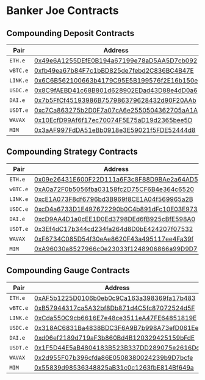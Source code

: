 # Banker Joe Contracts

## Compounding Deposit Contracts

| Pair              | Address                                                                                                                                            |
| ----------------- | -------------------------------------------------------------------------------------------------------------------------------------------------- |
| `ETH.e`           | [0x49e6A1255DEfE0B194a67199e78aD5AA5D7cb092](https://cchain.explorer.avax.network/address/0x49e6A1255DEfE0B194a67199e78aD5AA5D7cb092/transactions) |
| `wBTC.e`          | [0xfb49ea67b84F7c1bBD825de7febd2C836BC4B47E](https://cchain.explorer.avax.network/address/0xfb49ea67b84F7c1bBD825de7febd2C836BC4B47E/transactions) |
| `LINK.e`          | [0x6C6B562100663b4179C95E5B199576f2E16b150e](https://cchain.explorer.avax.network/address/0x6C6B562100663b4179C95E5B199576f2E16b150e/transactions) |
| `USDC.e`          | [0x8C9fAEBD41c68B801d628902EDad43D88e4dD0a6](https://cchain.explorer.avax.network/address/0x8C9fAEBD41c68B801d628902EDad43D88e4dD0a6/transactions) |
| `DAI.e`           | [0x7b5FfCf45193986B757986379628432d90F20AAb](https://cchain.explorer.avax.network/address/0x7b5FfCf45193986B757986379628432d90F20AAb/transactions) |
| `USDT.e`          | [0xc7Ca863275b2D0F7a07cA6e2550504362705aA1A](https://cchain.explorer.avax.network/address/0xc7Ca863275b2D0F7a07cA6e2550504362705aA1A/transactions) |
| `WAVAX`           | [0x10EcfD99Af6f17ec70074F5E75aD19d2365bee5D](https://cchain.explorer.avax.network/address/0x10EcfD99Af6f17ec70074F5E75aD19d2365bee5D/transactions) |
| `MIM`             | [0x3aAF997FdDA51eBb0918e3E59021f5FDE52444d8](https://cchain.explorer.avax.network/address/0x3aAF997FdDA51eBb0918e3E59021f5FDE52444d8/transactions) |

## Compounding Strategy Contracts

| Pair              | Address                                                                                                                                            |
| ----------------- | -------------------------------------------------------------------------------------------------------------------------------------------------- |
| `ETH.e`           | [0x09e26431E600F22D111a6F3c8F88D9BAe2a64AD5](https://cchain.explorer.avax.network/address/0x09e26431E600F22D111a6F3c8F88D9BAe2a64AD5/transactions) |
| `wBTC.e`          | [0xA0a72F0b5056fba03158fc2D75CF6B4e364c6520](https://cchain.explorer.avax.network/address/0xA0a72F0b5056fba03158fc2D75CF6B4e364c6520/transactions) |
| `LINK.e`          | [0xcE1A073F8df6796bd3B969f8CE1A04f569965a2B](https://cchain.explorer.avax.network/address/0xcE1A073F8df6796bd3B969f8CE1A04f569965a2B/transactions) |
| `USDC.e`          | [0xcD4a6733D1E497672290b0C4b891dFc10E03E973](https://cchain.explorer.avax.network/address/0xcD4a6733D1E497672290b0C4b891dFc10E03E973/transactions) |
| `DAI.e`           | [0xcD9AA4D1a0cEE1D0Ed3798DEd6fB925cBfE598A0](https://cchain.explorer.avax.network/address/0xcD9AA4D1a0cEE1D0Ed3798DEd6fB925cBfE598A0/transactions) |
| `USDT.e`          | [0x3Ef4dC17b344cd234fa264d8D0bE424207f07532](https://cchain.explorer.avax.network/address/0x3Ef4dC17b344cd234fa264d8D0bE424207f07532/transactions) |
| `WAVAX`           | [0xF6734C085D54f30eAe8620F43a495117ee4Fa39f](https://cchain.explorer.avax.network/address/0xF6734C085D54f30eAe8620F43a495117ee4Fa39f/transactions) |
| `MIM`             | [0xA96030a8527966c0e23033f1248906866a99D9D7](https://cchain.explorer.avax.network/address/0xA96030a8527966c0e23033f1248906866a99D9D7/transactions) |

## Compounding Gauge Contracts

| Pair              | Address                                                                                                                                            |
| ----------------- | -------------------------------------------------------------------------------------------------------------------------------------------------- |
| `ETH.e`           | [0xAF5b1225D0106b0eb0c9Ca163a398369fa17b483](https://cchain.explorer.avax.network/address/0xAF5b1225D0106b0eb0c9Ca163a398369fa17b483/transactions) |
| `wBTC.e`          | [0xB57944317ca5A32bf8Db871d4C5fc87072524d5F](https://cchain.explorer.avax.network/address/0xB57944317ca5A32bf8Db871d4C5fc87072524d5F/transactions) |
| `LINK.e`          | [0xCda550C9cb6616E7e48ce3511eA47FE64851819E](https://cchain.explorer.avax.network/address/0xCda550C9cb6616E7e48ce3511eA47FE64851819E/transactions) |
| `USDC.e`          | [0x318AC6831Ba4838BDC3F6A9B7b998A73efD061Ee](https://cchain.explorer.avax.network/address/0x318AC6831Ba4838BDC3F6A9B7b998A73efD061Ee/transactions) |
| `DAI.e`           | [0xd06ef2189d719aF3b860Bd4B120329425159bFdE](https://cchain.explorer.avax.network/address/0xd06ef2189d719aF3b860Bd4B120329425159bFdE/transactions) |
| `USDT.e`          | [0x1F5D44E5aB4804183B523B337DD289075e2616Dd](https://cchain.explorer.avax.network/address/0x1F5D44E5aB4804183B523B337DD289075e2616Dd/transactions) |
| `WAVAX`           | [0x2d955F07b396cfda86E0508380024239b9D7bcfe](https://cchain.explorer.avax.network/address/0x2d955F07b396cfda86E0508380024239b9D7bcfe/transactions) |
| `MIM`             | [0x55839d98536348825aB31c0c1263fbE814Bf649a](https://cchain.explorer.avax.network/address/0x55839d98536348825aB31c0c1263fbE814Bf649a/transactions) |
